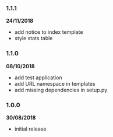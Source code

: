 ### 1.1.1 

**24/11/2018**

- add notice to index template
- style stats table

### 1.1.0 

**08/10/2018**

- add test application
- add URL namespace in templates
- add missing dependencies in setup.py

### 1.0.0

**30/08/2018**

- initial release
